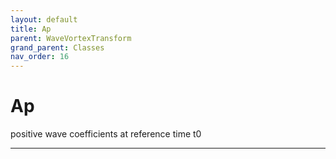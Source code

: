 ```yaml
---
layout: default
title: Ap
parent: WaveVortexTransform
grand_parent: Classes
nav_order: 16
---
```


#  Ap

positive wave coefficients at reference time t0


---

